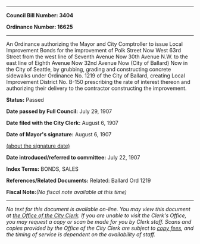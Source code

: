 

********

**Council Bill Number: 3404**
   
**Ordinance Number: 16625**
********

 An Ordinance authorizing the Mayor and City Comptroller to issue Local Improvement Bonds for the improvement of Polk Street Now West 63rd Street from the west line of Seventh Avenue Now 30th Avenue N.W. to the east line of Eighth Avenue Now 32nd Avenue Now (City of Ballard) Now in the City of Seattle, by grubbing, grading and constructing concrete sidewalks under Ordinance No. 1219 of the City of Ballard, creating Local Improvement District No. B-150 prescribing the rate of interest thereon and authorizing their delivery to the contractor constructing the improvement.

**Status:** Passed
   
**Date passed by Full Council:** July 29, 1907
   
**Date filed with the City Clerk:** August 6, 1907
   
**Date of Mayor's signature:** August 6, 1907
   
[(about the signature date)](/~public/approvaldate.htm)
   
   
   
**Date introduced/referred to committee:** July 22, 1907
   
   
**Index Terms:** BONDS, SALES

**References/Related Documents:** Related: Ballard Ord 1219

**Fiscal Note:**_(No fiscal note available at this time)_
********

_No text for this document is available on-line. You may view this document at [the Office of the City Clerk](http://www.seattle.gov/leg/clerk/contactUs.htm). If you are unable to visit the Clerk's Office, you may request a copy or scan be made for you by Clerk staff. Scans and copies provided by the Office of the City Clerk are subject to [copy fees](http://clerk.seattle.gov/~public/clerkfees.htm), and the timing of service is dependent on the availability of staff._

